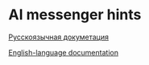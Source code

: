 # AI messenger hints

[Русскоязычная докуметация](ru/README.md)

[English-language documentation](en/README.md)